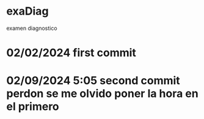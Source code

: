 # exaDiag
examen diagnostico
# 02/02/2024 first commit
# 02/09/2024 5:05 second commit perdon se me olvido poner la hora en el primero
